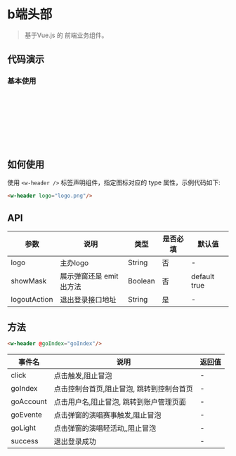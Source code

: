 # b端头部
> 基于Vue.js 的 前端业务组件。

## 代码演示

### 基本使用

<br>
<div class="header-box">
  <w-header personalUrl="https://www.baidu.com" eventUrl="http://www.qq.com/" lightUrl="http://news.qq.com/" logoutAction="http://gateway.inner.evente.cn:8000/member/org/getLoginOutCallBackUrl" @success="logoutSuccess"></w-header>
</div>

## 如何使用

使用 `<w-header />` 标签声明组件，指定图标对应的 type 属性，示例代码如下:

```` html
<w-header logo="logo.png"/>
````

## API

|参数|说明|类型|是否必填|默认值|
|---|----|---|-------|-----|
|logo|主办logo|String|否|-|
|showMask|展示弹窗还是 emit出方法|Boolean|否|default true|
|logoutAction|退出登录接口地址|String|是|-|

## 方法

```` html
<w-header @goIndex="goIndex"/>
````

|事件名|说明|返回值|
|---|------|-----|
|click|点击触发,阻止冒泡|-|
|goIndex|点击控制台首页,阻止冒泡, 跳转到控制台首页|-|
|goAccount|点击用户名,阻止冒泡, 跳转到账户管理页面|-|
|goEvente|点击弹窗的演唱赛事触发,阻止冒泡|-|
|goLight|点击弹窗的演唱轻活动,,阻止冒泡|-|
|success|退出登录成功|-|

<script>
import WHeader from './index';

export default {
  components: {
    WHeader,
  },
  methods: {
    logoutSuccess() {
      console.log('退出成功');
    },
  },
}
</script>
<style lang="scss">
@import './style/header.scss';

.header-box {
  height: 100px;
}

.header-box .w-header{
  position: static;
}
</style>
